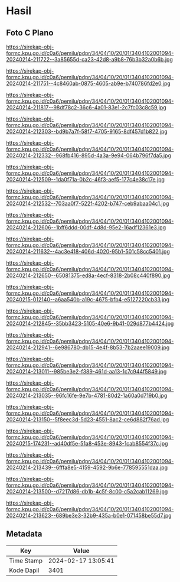 # Hasil

## Foto C Plano

https://sirekap-obj-formc.kpu.go.id/c0a6/pemilu/pdpr/34/04/10/20/01/3404102001094-20240214-211722--3a85655d-ca23-42d8-a9b8-76b3b32a0b6b.jpg

https://sirekap-obj-formc.kpu.go.id/c0a6/pemilu/pdpr/34/04/10/20/01/3404102001094-20240214-211751--4c8460ab-0875-4605-ab9e-b740786fd2e0.jpg

https://sirekap-obj-formc.kpu.go.id/c0a6/pemilu/pdpr/34/04/10/20/01/3404102001094-20240214-211817--98df78c2-36c6-4a01-83e1-2c7fc03c8c59.jpg

https://sirekap-obj-formc.kpu.go.id/c0a6/pemilu/pdpr/34/04/10/20/01/3404102001094-20240214-212303--bd9b7a7f-58f7-4705-9165-8df457d1b822.jpg

https://sirekap-obj-formc.kpu.go.id/c0a6/pemilu/pdpr/34/04/10/20/01/3404102001094-20240214-212332--968fb416-895d-4a3a-9e94-064b796f7da5.jpg

https://sirekap-obj-formc.kpu.go.id/c0a6/pemilu/pdpr/34/04/10/20/01/3404102001094-20240214-212509--1da0f71a-0b2c-46f3-aef5-177c4e38c17e.jpg

https://sirekap-obj-formc.kpu.go.id/c0a6/pemilu/pdpr/34/04/10/20/01/3404102001094-20240214-212532--703aa0f7-522f-4202-b747-ceb9abaa04c1.jpg

https://sirekap-obj-formc.kpu.go.id/c0a6/pemilu/pdpr/34/04/10/20/01/3404102001094-20240214-212606--1bff6ddd-00df-4d8d-95e2-16adf12361e3.jpg

https://sirekap-obj-formc.kpu.go.id/c0a6/pemilu/pdpr/34/04/10/20/01/3404102001094-20240214-211632--4ac3e418-406d-4020-95b1-501c58cc5401.jpg

https://sirekap-obj-formc.kpu.go.id/c0a6/pemilu/pdpr/34/04/10/20/01/3404102001094-20240214-212650--65081375-ed8a-4ecf-8318-2b08c440f890.jpg

https://sirekap-obj-formc.kpu.go.id/c0a6/pemilu/pdpr/34/04/10/20/01/3404102001094-20240215-012140--a6aa540b-a19c-4675-bfb4-e5127220cb33.jpg

https://sirekap-obj-formc.kpu.go.id/c0a6/pemilu/pdpr/34/04/10/20/01/3404102001094-20240214-212845--35bb3423-5105-40e6-9b41-029d877b4424.jpg

https://sirekap-obj-formc.kpu.go.id/c0a6/pemilu/pdpr/34/04/10/20/01/3404102001094-20240214-212941--6e986780-db15-4e4f-8b53-7b2aaee19009.jpg

https://sirekap-obj-formc.kpu.go.id/c0a6/pemilu/pdpr/34/04/10/20/01/3404102001094-20240214-213011--985be3e2-f389-461d-aa13-1c7c944f5849.jpg

https://sirekap-obj-formc.kpu.go.id/c0a6/pemilu/pdpr/34/04/10/20/01/3404102001094-20240214-213035--96fc16fe-9e7b-4781-80d2-1a60a0d719b0.jpg

https://sirekap-obj-formc.kpu.go.id/c0a6/pemilu/pdpr/34/04/10/20/01/3404102001094-20240214-213150--5f8eec3d-5d23-4551-8ac2-ce6d882f76ad.jpg

https://sirekap-obj-formc.kpu.go.id/c0a6/pemilu/pdpr/34/04/10/20/01/3404102001094-20240215-174231--ad40df5e-51a8-453e-8943-1cab8554f37c.jpg

https://sirekap-obj-formc.kpu.go.id/c0a6/pemilu/pdpr/34/04/10/20/01/3404102001094-20240214-213439--6fffa8e5-4159-4592-9b6e-778595551daa.jpg

https://sirekap-obj-formc.kpu.go.id/c0a6/pemilu/pdpr/34/04/10/20/01/3404102001094-20240214-213500--d7217d86-db1b-4c5f-8c00-c5a2cab11269.jpg

https://sirekap-obj-formc.kpu.go.id/c0a6/pemilu/pdpr/34/04/10/20/01/3404102001094-20240214-213623--689be3e3-32b9-435a-b0e1-071458be55d7.jpg


## Metadata

| Key        | Value               |
| ---------- | ------------------- |
| Time Stamp | 2024-02-17 13:05:41 |
| Kode Dapil | 3401                |



